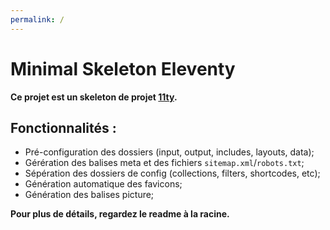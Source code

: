 ```yaml
---
permalink: /
---
```


# Minimal Skeleton Eleventy

**Ce projet est un skeleton de projet [11ty](https://www.11ty.dev/).**

## Fonctionnalités :

- Pré-configuration des dossiers (input, output, includes, layouts, data);
- Gérération des balises meta et des fichiers `sitemap.xml`/`robots.txt`;
- Sépération des dossiers de config (collections, filters, shortcodes, etc);
- Génération automatique des favicons;
- Génération des balises picture;

**Pour plus de détails, regardez le readme à la racine.**
